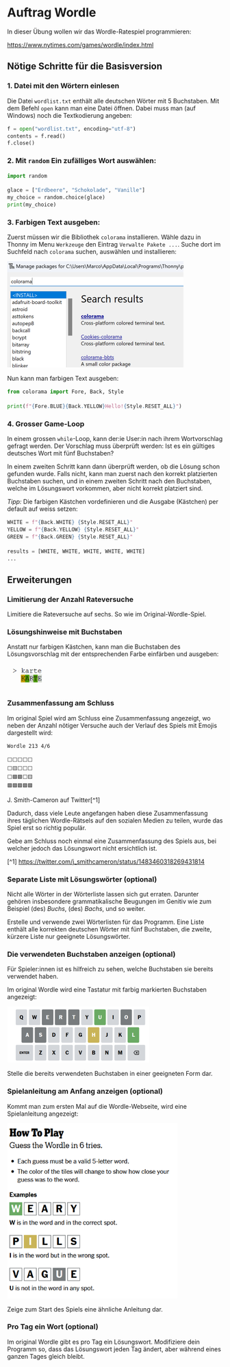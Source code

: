 # Auftrag Wordle


In dieser Übung wollen wir das Wordle-Ratespiel programmieren:

https://www.nytimes.com/games/wordle/index.html

## Nötige Schritte für die Basisversion

### 1. Datei mit den Wörtern einlesen

Die Datei `wordlist.txt` enthält alle deutschen Wörter mit 5 Buchstaben. Mit dem Befehl `open` kann man eine Datei öffnen. Dabei muss man (auf Windows) noch die Textkodierung angeben:
```py
f = open("wordlist.txt", encoding="utf-8")
contents = f.read()
f.close()
```

### 2. Mit `random` Ein zufälliges Wort auswählen:

```py
import random

glace = ["Erdbeere", "Schokolade", "Vanille"]
my_choice = random.choice(glace)
print(my_choice)
```


### 3. Farbigen Text ausgeben:

Zuerst müssen wir die Bibliothek `colorama` installieren. Wähle dazu in Thonny im Menu `Werkzeuge` den Eintrag `Verwalte Pakete ...`. Suche dort im Suchfeld nach `colorama` suchen, auswählen und installieren:

![](colorama-install.png)


Nun kann man farbigen Text ausgeben:
```py
from colorama import Fore, Back, Style

print(f"{Fore.BLUE}{Back.YELLOW}Hello!{Style.RESET_ALL}")
```

### 4. Grosser Game-Loop

In einem grossen `while`-Loop, kann der:ie User:in nach ihrem Wortvorschlag gefragt werden. Der Vorschlag muss überprüft werden: Ist es ein gültiges deutsches Wort mit fünf Buchstaben?

In einem zweiten Schritt kann dann überprüft werden, ob die Lösung schon gefunden wurde. Falls nicht, kann man zuerst nach den korrekt platzierten Buchstaben suchen, und in einem zweiten Schritt nach den Buchstaben, welche im Lösungswort vorkommen, aber nicht korrekt platziert sind.

_Tipp:_ Die farbigen Kästchen vordefinieren und die Ausgabe (Kästchen) per default auf weiss setzen:
```py
WHITE = f"{Back.WHITE} {Style.RESET_ALL}"
YELLOW = f"{Back.YELLOW} {Style.RESET_ALL}"
GREEN = f"{Back.GREEN} {Style.RESET_ALL}"

results = [WHITE, WHITE, WHITE, WHITE, WHITE]
...
```



## Erweiterungen

### Limitierung der Anzahl Rateversuche

Limitiere die Rateversuche auf sechs. So wie im Original-Wordle-Spiel.

### Lösungshinweise mit Buchstaben

Anstatt nur farbigen Kästchen, kann man die Buchstaben des Lösungsvorschlag mit der entsprechenden Farbe einfärben und ausgeben:

![Ausgabe mit farbig markieren Buchstaben](colored-output.png)


### Zusammenfassung am Schluss

Im original Spiel wird am Schluss eine Zusammenfassung angezeigt, wo neben der Anzahl nötiger Versuche auch der Verlauf des Spiels mit Emojis dargestellt wird:

    Wordle 213 4/6

    ⬜⬜⬜⬜⬜
    ⬜🟨⬜⬜⬜
    ⬜🟩🟩⬜🟨
    🟩🟩🟩🟩🟩

J. Smith-Cameron auf Twitter[^1]

Dadurch, dass viele Leute angefangen haben diese Zusammenfassung ihres täglichen Wordle-Rätsels auf den sozialen Medien zu teilen, wurde das Spiel erst so richtig populär.

Gebe am Schluss noch einmal eine Zusammenfassung des Spiels aus, bei welcher jedoch das Lösungswort nicht ersichtlich ist.

 [^1] https://twitter.com/j_smithcameron/status/1483460318269431814


### Separate Liste mit Lösungswörter (optional)

Nicht alle Wörter in der Wörterliste lassen sich gut erraten. Darunter gehören insbesondere grammatikalische Beugungen im Genitiv wie zum Beispiel (des) _Buchs_,  (des) _Bachs_, und so weiter.

Erstelle und verwende zwei Wörterlisten für das Programm. Eine Liste enthält alle korrekten deutschen Wörter mit fünf Buchstaben, die zweite, kürzere Liste nur geeignete Lösungswörter.


### Die verwendeten Buchstaben anzeigen (optional)

Für Spieler:innen ist es hilfreich zu sehen, welche Buchstaben sie bereits verwendet haben.

Im original Wordle wird eine Tastatur mit farbig markierten Buchstaben angezeigt:

![Screenshot einer Tastatur mit den verwendeten Buchstaben](verwendete-buchstaben.png)

Stelle die bereits verwendeten Buchstaben in einer geeigneten Form dar.


### Spielanleitung am Anfang anzeigen (optional)

Kommt man zum ersten Mal auf die Wordle-Webseite, wird eine Spielanleitung angezeigt:

![Screenshot der Wordle Spielanleitung](spielanleitung.png)

Zeige zum Start des Spiels eine ähnliche Anleitung dar.


### Pro Tag ein Wort (optional)

Im original Wordle gibt es pro Tag ein Lösungswort. Modifiziere dein Programm so, dass das Lösungswort jeden Tag ändert, aber während eines ganzen Tages gleich bleibt.
